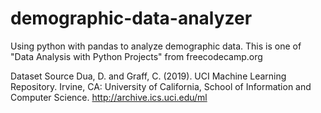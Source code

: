 # demographic-data-analyzer

Using python with pandas to analyze demographic data. This is one of "Data Analysis with Python Projects" from freecodecamp.org

Dataset Source
Dua, D. and Graff, C. (2019). UCI Machine Learning Repository. Irvine, CA: University of California, School of Information and Computer Science.
http://archive.ics.uci.edu/ml
